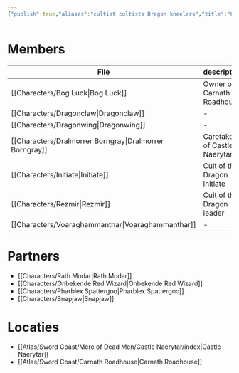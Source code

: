 ```yaml
---
{"publish":true,"aliases":"cultist cultists Dragon kneelers","title":"Cult of the Dragon","created":"2025-07-15","modified":"2025-07-24T21:15:27.367+02:00","published":"2025-07-15","cssclasses":""}
---
```


# Members
| File                                                               | description                  | deceased |
| ------------------------------------------------------------------ | ---------------------------- | -------- |
| [[Characters/Bog Luck\|Bog Luck]]                       | Owner of Carnath Roadhouse   | \-       |
| [[Characters/Dragonclaw\|Dragonclaw]]                   | \-                           | \-       |
| [[Characters/Dragonwing\|Dragonwing]]                   | \-                           | \-       |
| [[Characters/Dralmorrer Borngray\|Dralmorrer Borngray]] | Caretaker of Castle Naerytar | \-       |
| [[Characters/Initiate\|Initiate]]                       | Cult of the Dragon initiate  | \-       |
| [[Characters/Rezmir\|Rezmir]]                           | Cult of the Dragon leader    | \-       |
| [[Characters/Voaraghammanthar\|Voaraghammanthar]]       | \-                           | \-       |


# Partners
- [[Characters/Rath Modar\|Rath Modar]]
- [[Characters/Onbekende Red Wizard\|Onbekende Red Wizard]]
- [[Characters/Pharblex Spattergoo\|Pharblex Spattergoo]]
- [[Characters/Snapjaw\|Snapjaw]]

# Locaties
- [[Atlas/Sword Coast/Mere of Dead Men/Castle Naerytar/index\|Castle Naerytar]]
- [[Atlas/Sword Coast/Carnath Roadhouse\|Carnath Roadhouse]]
